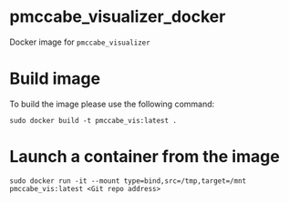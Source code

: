 # pmccabe_visualizer_docker
Docker image for `pmccabe_visualizer`

# Build image

To build the image please use the following command:

`sudo docker build -t pmccabe_vis:latest .`

# Launch a container from the image

`sudo docker run -it --mount type=bind,src=/tmp,target=/mnt pmccabe_vis:latest <Git repo address>`
